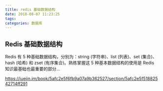 ```yaml
---
title: redis 基础数据结构
date: 2018-08-07 11:23:25
tags:
categories: 数据库
---
```

## Redis 基础数据结构
Redis 有 5 种基础数据结构，分别为：string (字符串)、list (列表)、set (集合)、hash (哈希) 和 zset (有序集合)。熟练掌握这 5 种基本数据结构的使用是 Redis 知识最基础也最重要的部分...

https://juejin.im/book/5afc2e5f6fb9a07a9b362527/section/5afc2e5f51882542714ff291